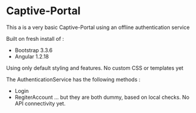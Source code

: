 # Captive-Portal
This a is a very basic Captive-Portal using an offline authentication service

Built on fresh install of :
- Bootstrap 3.3.6
- Angular 1.2.18

Using only default styling and features. No custom CSS or templates yet

The AuthenticationService has the following methods :
- Login
- RegiterAccount
... but they are both dummy, based on local checks. No API connectivity yet.
